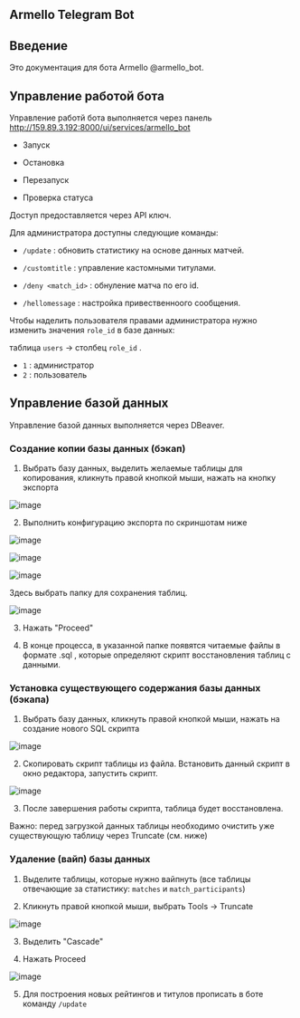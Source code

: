 ## Armello Telegram Bot

## Введение

Это документация для бота Armello @armello_bot.

## Управление работой бота

Управление работй бота выполняется через панель http://159.89.3.192:8000/ui/services/armello_bot

- Запуск

- Остановка
  
- Перезапуск
  
- Проверка статуса

Доступ предоставляется через API ключ.

Для администратора доступны следующие команды:

- `/update` : обновить статистику на основе данных матчей.
  
- `/customtitle` : управление кастомными титулами.
  
- `/deny <match_id>` : обнуление матча по его id.

- `/hellomessage` : настройка привественноого сообщения.

Чтобы наделить пользователя правами администратора нужно изменить значения `role_id` в базе данных:

таблица `users` -> столбец `role_id` . 

- `1` : администратор
- `2` : пользователь 

## Управление базой данных

Управление базой данных выполняется через DBeaver. 

### Создание копии базы данных (бэкап)

1. Выбрать базу данных, выделить желаемые таблицы для копирования, кликнуть правой кнопкой мыши, нажать на кнопку экспорта

![image](https://github.com/user-attachments/assets/d6a40dfb-1c50-402a-b439-b13a5943c7cf)

2. Выполнить конфигурацию экспорта по скриншотам ниже

![image](https://github.com/user-attachments/assets/a6e0c25e-41af-45c0-8190-e28a442aa141)

![image](https://github.com/user-attachments/assets/30e539ef-dd99-4198-a4a0-fdb8bf7fd32f)

![image](https://github.com/user-attachments/assets/a7fc511e-dcc1-4556-a260-043aab44d4a4)

Здесь выбрать папку для сохранения таблиц.

![image](https://github.com/user-attachments/assets/8c01038a-0fdd-4242-9807-0a95968b558d)

3. Нажать "Proceed"

4. В конце процесса, в указанной папке появятся читаемые файлы в формате .sql , которые определяют скрипт восстановления таблиц с данными.


### Установка существующего содержания базы данных (бэкапа)

1. Выбрать базу данных, кликнуть правой кнопкой мыши, нажать на создание нового SQL скрипта

![image](https://github.com/user-attachments/assets/e42e0051-b623-47ae-9bb7-8377859e8e16)

2. Скопировать скрипт таблицы из файла. Встановить данный скрипт в окно редактора, запустить скрипт.

![image](https://github.com/user-attachments/assets/2c9a3646-1872-4cb0-97e6-be126e270c60)

3. После завершения работы скрипта, таблица будет восстановлена.

Важно: перед загрузкой данных таблицы необходимо очистить уже существующую таблицу через Truncate (см. ниже) 

### Удаление (вайп) базы данных

1. Выделите таблицы, которые нужно вайпнуть (все таблицы отвечающие за статистику: `matches` и `match_participants`)

2. Кликнуть правой кнопкой мыши, выбрать Tools -> Truncate

![image](https://github.com/user-attachments/assets/0fd37394-8a66-431a-b064-a697ea4d46f0)

3. Выделить "Cascade"

4. Нажать Proceed

![image](https://github.com/user-attachments/assets/fdcc4f8c-6bfd-4ed0-b495-8b101e874565)

5. Для построения новых рейтингов и титулов прописать в боте команду `/update`



